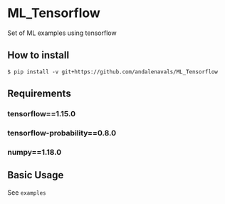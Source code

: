 # ML_Tensorflow
Set of ML examples using tensorflow

## How to install 
`$ pip install -v git+https://github.com/andalenavals/ML_Tensorflow`

## Requirements
 ### tensorflow==1.15.0
 ### tensorflow-probability==0.8.0
 ### numpy==1.18.0


## Basic Usage

See `examples`
